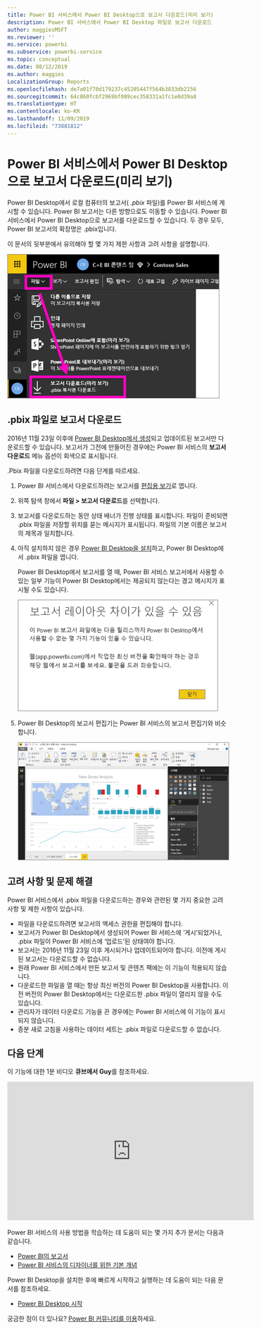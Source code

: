 ```yaml
---
title: Power BI 서비스에서 Power BI Desktop으로 보고서 다운로드(미리 보기)
description: Power BI 서비스에서 Power BI Desktop 파일로 보고서 다운로드
author: maggiesMSFT
ms.reviewer: ''
ms.service: powerbi
ms.subservice: powerbi-service
ms.topic: conceptual
ms.date: 08/12/2019
ms.author: maggies
LocalizationGroup: Reports
ms.openlocfilehash: de7a01f70d179237c45205447f564b3833db2156
ms.sourcegitcommit: 64c860fcbf2969bf089cec358331a1fc1e0d39a8
ms.translationtype: HT
ms.contentlocale: ko-KR
ms.lasthandoff: 11/09/2019
ms.locfileid: "73881812"
---
```

# <a name="download-a-report-from-the-power-bi-service-to-power-bi-desktop-preview"></a>Power BI 서비스에서 Power BI Desktop으로 보고서 다운로드(미리 보기)
Power BI Desktop에서 로컬 컴퓨터의 보고서( *.pbix* 파일)를 Power BI 서비스에 게시할 수 있습니다. Power BI 보고서는 다른 방향으로도 이동할 수 있습니다. Power BI 서비스에서 Power BI Desktop으로 보고서를 다운로드할 수 있습니다. 두 경우 모두, Power BI 보고서의 확장명은 .pbix입니다.

이 문서의 뒷부분에서 유의해야 할 몇 가지 제한 사항과 고려 사항을 설명합니다.

![파일 드롭다운](media/service-export-to-pbix/power-bi-file-export.png)

## <a name="download-the-report-as-a-pbix-file"></a>.pbix 파일로 보고서 다운로드

2016년 11월 23일 이후에 [Power BI Desktop에서 생성](/learn/modules/publish-share-power-bi/2-publish-reports)되고 업데이트된 보고서만 다운로드할 수 있습니다. 보고서가 그전에 만들어진 경우에는 Power BI 서비스의 **보고서 다운로드** 메뉴 옵션이 회색으로 표시됩니다.

.Pbix 파일을 다운로드하려면 다음 단계를 따르세요.

1. Power BI 서비스에서 다운로드하려는 보고서를 [편집용 보기](https://docs.microsoft.com/power-bi/service-interact-with-a-report-in-editing-view)로 엽니다.

2. 위쪽 탐색 창에서 **파일 > 보고서 다운로드**를 선택합니다.
   
3. 보고서를 다운로드하는 동안 상태 배너가 진행 상태를 표시합니다. 파일이 준비되면 .pbix 파일을 저장할 위치를 묻는 메시지가 표시됩니다. 파일의 기본 이름은 보고서의 제목과 일치합니다.
   
4. 아직 설치하지 않은 경우 [Power BI Desktop을 설치](desktop-get-the-desktop.md)하고, Power BI Desktop에서 .pbix 파일을 엽니다.
   
    Power BI Desktop에서 보고서를 열 때, Power BI 서비스 보고서에서 사용할 수 있는 일부 기능이 Power BI Desktop에서는 제공되지 않는다는 경고 메시지가 표시될 수도 있습니다.
   
    ![경고 대화 상자](media/service-export-to-pbix/power-bi-export-to-pbix_2.png)

5. Power BI Desktop의 보고서 편집기는 Power BI 서비스의 보고서 편집기와 비슷합니다.  
   
    ![Power BI Desktop 보고서 편집기](media/service-export-to-pbix/power-bi-desktop.png)

## <a name="considerations-and-troubleshooting"></a>고려 사항 및 문제 해결
Power BI 서비스에서 .pbix 파일을 다운로드하는 경우와 관련된 몇 가지 중요한 고려 사항 및 제한 사항이 있습니다.

* 파일을 다운로드하려면 보고서의 액세스 권한을 편집해야 합니다.
* 보고서가 Power BI Desktop에서 생성되어 Power BI 서비스에 ‘게시’되었거나, .pbix 파일이 Power BI 서비스에 ‘업로드’된 상태여야 합니다.  
* 보고서는 2016년 11월 23일 이후 게시되거나 업데이트되어야 합니다. 이전에 게시된 보고서는 다운로드할 수 없습니다.
* 원래 Power BI 서비스에서 만든 보고서 및 콘텐츠 팩에는 이 기능이 적용되지 않습니다.
* 다운로드한 파일을 열 때는 항상 최신 버전의 Power BI Desktop을 사용합니다. 이전 버전의 Power BI Desktop에서는 다운로드한 .pbix 파일이 열리지 않을 수도 있습니다.
* 관리자가 데이터 다운로드 기능을 끈 경우에는 Power BI 서비스에 이 기능이 표시되지 않습니다.
* 증분 새로 고침을 사용하는 데이터 세트는 .pbix 파일로 다운로드할 수 없습니다.

## <a name="next-steps"></a>다음 단계
이 기능에 대한 1분 비디오 **큐브에서 Guy**를 참조하세요.

<iframe width="560" height="315" src="https://www.youtube.com/embed/ymWqU5jiUl0" frameborder="0" allowfullscreen></iframe>

Power BI 서비스의 사용 방법을 학습하는 데 도움이 되는 몇 가지 추가 문서는 다음과 같습니다.

* [Power BI의 보고서](consumer/end-user-reports.md)
* [Power BI 서비스의 디자이너를 위한 기본 개념](service-basic-concepts.md)

Power BI Desktop을 설치한 후에 빠르게 시작하고 실행하는 데 도움이 되는 다음 문서를 참조하세요.

* [Power BI Desktop 시작](desktop-getting-started.md)

궁금한 점이 더 있나요? [Power BI 커뮤니티를 이용](https://community.powerbi.com/)하세요.

